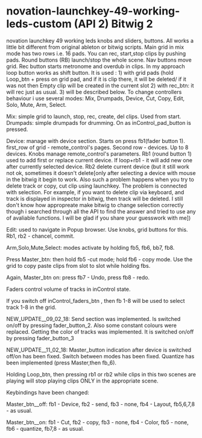 # novation-launchkey-49-working-leds-custom (API 2) Bitwig 2
novation launchkey 49 working leds knobs and sliders, buttons.  All works a little bit different from original ableton or bitwig scripts.
Main grid in mix mode has two rows i.e. 16 pads. You can rec, start,stop clips by pushing pads. Round buttons (RB) launch/stop the whole scene. Nav buttons move grid.  Rec button starts metronome and overdub in clips.  In my approach loop button works as shift button.  It is used : 1) with grid pads (hold Loop_btn + press on grid pad, and if it is clip there, it will be deleted/ if it was not then Empty clip will be created in the current slot 2) with rec_btn: it will rec just as usual. 3) will be described below.
To change controllers behaviour i use several modes: Mix, Drumpads, Device, Cut, Copy, Edit, Solo, Mute, Arm, Select.

Mix: simple grid to launch, stop, rec, create, del clips. Used from start.
Drumpads: simple drumpads for drumming. On as inControl_pad_button is pressed.

Device: manage with device section. Starts on press fb1(fader button 1). first_row of grid - remote_control's pages. Second row - devices. Up to 8 devices. Knobs manage remote_control's parameters. Rb1 (round button 1) used to add first or replace current device. If loop+rb1 - it will add new one after currently selected device. Rb2 delete current device (but it still work not ok, sometimes it doesn't delete[only after selecting a device with mouse in the bitwig it begin to work. Also such a problem happens when you try to delete track or copy, cut clip using launchkey. The problem is connected with selection. For example, if you want to delete clip via keyboard, and  track  is displayed in inspector in bitwig, then track will be deleted. I still don't know how appropreate make bitwig to change selection correctly though i searched through all the API to find the answer and tried to use any of avaliable functions. I will be glad if you share your guesswork with me])

Edit: used to navigate in Popup browser. Use knobs, grid buttons for this. Rb1, rb2 - chancel, commit.

Arm,Solo,Mute,Select: modes activate by holding fb5, fb6, bb7, fb8.

Press Master_btn: then hold fb5 -cut mode; hold fb6 - copy mode. Use the grid to copy paste clips from slot to slot while holding fbs.

Again, Master_btn on: press fb7 - Undo, press fb8 - redo.

Faders control volume of tracks in inControl state.

If you switch off inControl_faders_btn , then fb 1-8 will be used to select track 1-8 in the grid.


NEW_UPDATE__09_02_18: Send section was implemented. Is switched on/off by pressing fader_button_2. Also some constant colours were replaced.  Getting the color of tracks was implemented. It is  switched on/off by pressing fader_button_3 


NEW_UPDATE__11_02_18:  Master_button indication after device is switched off/on has been fixed.  Switch between modes has been fixed. Quantize has been implemented (press Master,then fb_6). 

Holding Loop_btn, then pressing rb1 or rb2 while clips in this two scenes are playing will stop playing clips ONLY in the appropriate scene.

Keybindings have been changed:

Master_btn__off: fb1 - Device, fb2 - send,  fb3 - none, fb4 - Layout, fb5,6,7,8 - as usual. 

Master_btn__on: fb1 - Cut, fb2 - copy,  fb3 - none, fb4 - Color, fb5 - none, fb6 - quantize, fb7,8 - as usual. 


